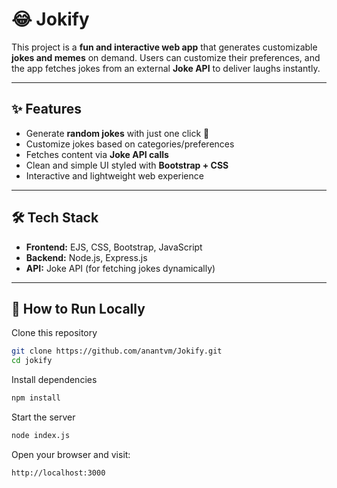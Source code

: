 # 😂 Jokify  

This project is a **fun and interactive web app** that generates customizable **jokes and memes** on demand.
Users can customize their preferences, and the app fetches jokes from an external **Joke API** to deliver laughs instantly.  

---

## ✨ Features  
- Generate **random jokes** with just one click 🎉  
- Customize jokes based on categories/preferences  
- Fetches content via **Joke API calls**  
- Clean and simple UI styled with **Bootstrap + CSS**  
- Interactive and lightweight web experience  

---

## 🛠️ Tech Stack  
- **Frontend:** EJS, CSS, Bootstrap, JavaScript  
- **Backend:** Node.js, Express.js  
- **API:** Joke API (for fetching jokes dynamically)  

---

## 🚀 How to Run Locally  

Clone this repository  
   ```bash
   git clone https://github.com/anantvm/Jokify.git
   cd jokify
   ```
Install dependencies

```bash
npm install
```

Start the server

```bash
node index.js
```

Open your browser and visit:

```bash
http://localhost:3000
```
